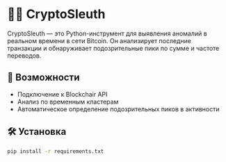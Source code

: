 # 🕵️‍♂️ CryptoSleuth

CryptoSleuth — это Python-инструмент для выявления аномалий в реальном времени в сети Bitcoin. Он анализирует последние транзакции и обнаруживает подозрительные пики по сумме и частоте переводов.

## 🚀 Возможности
- Подключение к Blockchair API
- Анализ по временным кластерам
- Автоматическое определение подозрительных пиков в активности

## 🛠 Установка
```bash
pip install -r requirements.txt
